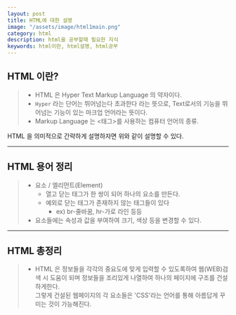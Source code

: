 ```yaml
---
layout: post
title: HTML에 대한 설명
image: "/assets/image/html1main.png"
category: html
description: html을 공부할때 필요한 지식
keywords: html이란, html설명, html공부
---
```


<h2 class="posth2"> HTML 이란? </h2>

> - HTML 은 Hyper Text Markup Language 의 약자이다.
> - `Hyper` 라는 단어는 뛰어넘는다 초과한다 라는 뜻으로, Text로서의 기능을 뛰어넘는 기능이 있는 마크업 언어라는 뜻이다.
> - Markup Language 는 <태그>를 사용하는 컴퓨터 언어의 종류.

<p class="pafterhr">
HTML 을 의미적으로 간략하게 설명하자면 위와 같이 설명할 수 있다.
</p>

<hr>

<h2 class="posth2">HTML 용어 정리</h2>

> - 요소 / 엘리먼트(Element)
>   - 열고 닫는 태그가 한 쌍이 되어 하나의 요소를 만든다.
>   - 예외로 닫는 태그가 존재하지 않는 태그들이 있다
>     - ex) br-줄바꿈, hr-가로 라인 등등
> - 요소들에는 속성과 값을 부여하여 크기, 색상 등을 변경할 수 있다.

<p class="pafterhr">

</p>

<hr>

<h2 class="posth2">HTML 총정리</h2>

> - HTML 은 정보들을 각각의 중요도에 맞게 입력할 수 있도록하여 웹(WEB)검색 시 도움이 되며 정보들을 조리있게 나열하여 하나의 페이지에 구조를 건설하게한다. <br>그렇게 건설된 웹페이지의 각 요소들은 'CSS'라는 언어를 통해 아름답게 꾸미는 것이 가능해진다.

<p class="pafterhr">

</p>
